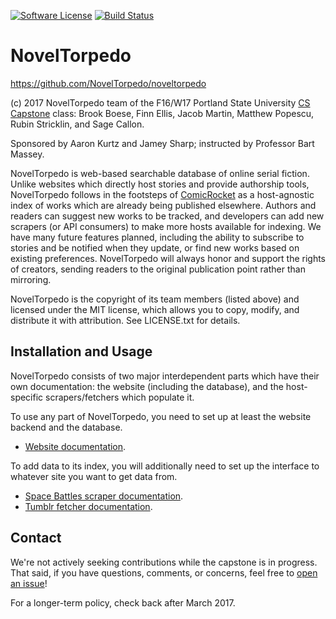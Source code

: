 [![Software License](https://img.shields.io/badge/license-MIT-brightgreen.svg)](http://opensource.org/licenses/MIT)
[![Build Status](https://travis-ci.org/NovelTorpedo/noveltorpedo.svg?branch=master)](https://travis-ci.org/NovelTorpedo/noveltorpedo)

# NovelTorpedo

https://github.com/NovelTorpedo/noveltorpedo

(c) 2017 NovelTorpedo team of the F16/W17 Portland State University
[CS Capstone](http://wiki.cs.pdx.edu/capstone/) class: Brook Boese, Finn Ellis,
Jacob Martin, Matthew Popescu, Rubin Stricklin, and Sage Callon.

Sponsored by Aaron Kurtz and Jamey Sharp; instructed by Professor Bart Massey.

NovelTorpedo is web-based searchable database of online serial fiction. Unlike
websites which directly host stories and provide authorship tools, NovelTorpedo
follows in the footsteps of [ComicRocket](http://www.comicrocket.com)
as a host-agnostic index of works which are already being published
elsewhere. Authors and readers can suggest new works to be tracked,
and developers can add new scrapers (or API consumers) to make more hosts
available for indexing. We have many future features planned, including the
ability to subscribe to stories and be notified when they update, or find
new works based on existing preferences. NovelTorpedo will always honor and
support the rights of creators, sending readers to the original publication
point rather than mirroring.

NovelTorpedo is the copyright of its team members (listed above) and licensed
under the MIT license, which allows you to copy, modify, and distribute it
with attribution. See LICENSE.txt for details.


## Installation and Usage

NovelTorpedo consists of two major interdependent parts which have their own
documentation: the website (including the database), and the host-specific
scrapers/fetchers which populate it.

To use any part of NovelTorpedo, you need to set up at least the website
backend and the database.

* [Website documentation](/website).

To add data to its index, you will additionally need to set up the interface
to whatever site you want to get data from.

* [Space Battles scraper documentation](/scrapers/Spacebattles).
* [Tumblr fetcher documentation](/scrapers/tumblr).


## Contact

We're not actively seeking contributions while the capstone is in progress.
That said, if you have questions, comments, or concerns, feel free to
[open an issue](https://github.com/NovelTorpedo/noveltorpedo/issues)!

For a longer-term policy, check back after March 2017.
